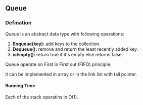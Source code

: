 ## Queue

### Defination

Queue is an abstract data type with following operations:

1. **Enqueue(key):** add keys to the collection.
2. **Dequeue():** remove and return the least recently added key.
3. **isEmpty():** return true if it's empty else returns false.

Queue operate on First in First out (FIFO) principle.

It can be implemented in array or in the link list with tail pointer.

#### Running Time

Each of the stack operatins in O(1).